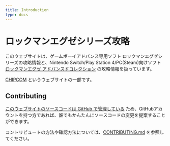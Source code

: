 ```yaml
---
title: Introduction
type: docs
---
```


# ロックマンエグゼシリーズ攻略
このウェブサイトは、ゲームボーイアドバンス専用ソフト ロックマンエグゼシリーズの攻略情報と、Nintendo Switch/Play Station 4/PC(Steam)向けソフト [ロックマンエグゼ アドバンスドコレクション](https://www.capcom-games.com/megaman/exe/) の攻略情報を扱っています。

[CHIPCOM](https://chipcom.org/) というウェブサイトの一部です。

## Contributing
[このウェブサイトのソースコードは GitHub で管理している](https://github.com/massy22/exe/) ため、GitHubアカウントを持つ方であれば、誰でもかんたんにソースコードの変更を提案することができます。

コントリビュートの方法や確認方法については、[CONTRIBUTING.md](https://github.com/massy22/exe/blob/main/CONTRIBUTING.md) を参照してください。
